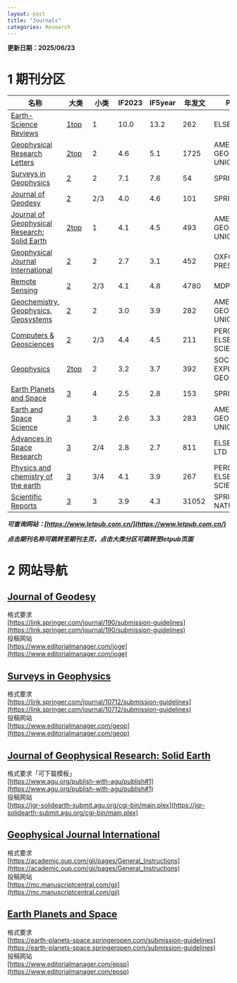 ```yaml
---
layout: post
title: "Journals"
categories: Research
---
```


**更新日期：2025/06/23**
# 1 期刊分区

| 名称 | 大类 | 小类 | IF2023 | IF5year | 年发文 | Publisher |
| --- | --- | --- | --- | --- | --- | --- |
| [Earth-Science Reviews](https://www.journals.elsevier.com/earth-science-reviews) | [1top](https://www.letpub.com.cn/index.php?journalid=2393&page=journalapp&view=detail)&ensp; | 1&emsp;&emsp; | 10.0 | 13.2 | 262&emsp;&ensp; | ELSEVIER |
| [Geophysical Research Letters](https://agupubs.onlinelibrary.wiley.com/journal/19448007) | [2top](https://www.letpub.com.cn/index.php?journalid=3078&page=journalapp&view=detail) | 2 | 4.6 | 5.1 | 1725 | AMER GEOPHYSICAL UNION |
| [Surveys in Geophysics](https://link.springer.com/journal/10712) | [2](https://www.letpub.com.cn/index.php?journalid=7718&page=journalapp&view=detail) | 2 | 7.1 | 7.6 | 54 | SPRINGER |
| [Journal of Geodesy](https://link.springer.com/journal/190) | [2](https://www.letpub.com.cn/index.php?journalid=4585&page=journalapp&view=detail) | 2/3 | 4.0 | 4.6 | 101 | SPRINGER |
| [Journal of Geophysical Research: Solid Earth](https://agupubs.onlinelibrary.wiley.com/journal/21699356) | [2top](https://www.letpub.com.cn/index.php?journalid=10223&page=journalapp&view=detail) | 1 | 4.1 | 4.5 | 493 | AMER GEOPHYSICAL UNION |
| [Geophysical Journal International](https://academic.oup.com/gji) | [2](https://www.letpub.com.cn/index.php?journalid=3076&page=journalapp&view=detail) | 2 | 2.7 | 3.1 | 452 | OXFORD UNIV PRESS |
| [Remote Sensing](https://www.mdpi.com/journal/remotesensing) | [2](https://www.letpub.com.cn/index.php?journalid=8969&page=journalapp&view=detail) | 2/3 | 4.1 | 4.8 | 4780 | MDPI |
| [Geochemistry, Geophysics, Geosystems](https://agupubs.onlinelibrary.wiley.com/journal/15252027) | [2](https://www.letpub.com.cn/index.php?journalid=3042&page=journalapp&view=detail) | 2 | 3.0 | 3.9 | 282 |AMER GEOPHYSICAL UNION |
| [Computers & Geosciences](http://www.journals.elsevier.com/computers-and-geosciences) | [2](https://www.letpub.com.cn/index.php?journalid=2006&page=journalapp&view=detail) | 2/3 | 4.4 | 4.5 | 211 | PERGAMON-ELSEVIER SCIENCE LTD |
| [Geophysics](http://library.seg.org/geophysics) | [2top](https://www.letpub.com.cn/index.php?journalid=3079&page=journalapp&view=detail) | 2 | 3.2 | 3.7 | 392 | SOC EXPLORATION GEOPHYSICISTS |
| [Earth Planets and Space](https://www.springer.com/40623) | [3](https://www.letpub.com.cn/index.php?journalid=2389&page=journalapp&view=detail) | 4 | 2.5 | 2.8 | 153 | SPRINGER |
| [Earth and Space Science](https://agupubs.onlinelibrary.wiley.com/journal/23335084) | [3](https://www.letpub.com.cn/index.php?journalid=10397&page=journalapp&view=detail) | 3 | 2.6 | 3.3 | 283 | AMER GEOPHYSICAL UNION |
| [Advances in Space Research](https://www.sciencedirect.com/journal/advances-in-space-research) | [3](https://www.letpub.com.cn/index.php?journalid=282&page=journalapp&view=detail) | 2/4 | 2.8 | 2.7 | 811 | ELSEVIER SCI LTD |
| [Physics and chemistry of the earth](https://www.sciencedirect.com/journal/physics-and-chemistry-of-the-earth-parts-a-b-c) | [3](https://www.letpub.com.cn/index.php?journalid=6667&page=journalapp&view=detail) | 3/4 | 4.1 | 3.9 | 267 | PERGAMON-ELSEVIER SCIENCE LTD |
| [Scientific Reports](https://www.nature.com/srep) | [3](https://www.letpub.com.cn/index.php?journalid=8695&page=journalapp&view=detail) | 3 | 3.9 | 4.3 | 	31052 | SPRINGER NATURE |

***可查询网站：[https://www.letpub.com.cn/](https://www.letpub.com.cn/)***

***点击期刊名称可跳转至期刊主页，点击大类分区可跳转至letpub页面***

# 2 网站导航
## [Journal of Geodesy](https://link.springer.com/journal/190)
格式要求<br/>
[https://link.springer.com/journal/190/submission-guidelines](https://link.springer.com/journal/190/submission-guidelines)<br/>
投稿网站<br/>
[https://www.editorialmanager.com/joge](https://www.editorialmanager.com/joge)
## [Surveys in Geophysics](https://link.springer.com/journal/10712)
格式要求<br/>
[https://link.springer.com/journal/10712/submission-guidelines](https://link.springer.com/journal/10712/submission-guidelines)<br/>
投稿网站<br/>
[https://www.editorialmanager.com/geop](https://www.editorialmanager.com/geop)
## [Journal of Geophysical Research: Solid Earth](https://agupubs.onlinelibrary.wiley.com/journal/21699356)
格式要求「可下载模板」<br/>
[https://www.agu.org/publish-with-agu/publish#1](https://www.agu.org/publish-with-agu/publish#1)<br/>
投稿网站<br/>
[https://jgr-solidearth-submit.agu.org/cgi-bin/main.plex](https://jgr-solidearth-submit.agu.org/cgi-bin/main.plex)
## [Geophysical Journal International](https://academic.oup.com/gji)
格式要求<br/>
[https://academic.oup.com/gji/pages/General_Instructions](https://academic.oup.com/gji/pages/General_Instructions)<br/>
投稿网站<br/>
[https://mc.manuscriptcentral.com/gji](https://mc.manuscriptcentral.com/gji)
## [Earth Planets and Space](https://earth-planets-space.springeropen.com)
格式要求<br/>
[https://earth-planets-space.springeropen.com/submission-guidelines](https://earth-planets-space.springeropen.com/submission-guidelines)<br/>
投稿网站<br/>
[https://www.editorialmanager.com/epsp](https://www.editorialmanager.com/epsp)
